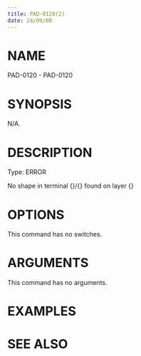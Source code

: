 ```yaml
---
title: PAD-0120(2)
date: 24/09/08
---
```


# NAME

PAD-0120 - PAD-0120

# SYNOPSIS

N/A.

# DESCRIPTION

Type: ERROR

No shape in terminal {}/{} found on layer {}

# OPTIONS

This command has no switches.

# ARGUMENTS

This command has no arguments.

# EXAMPLES

# SEE ALSO
